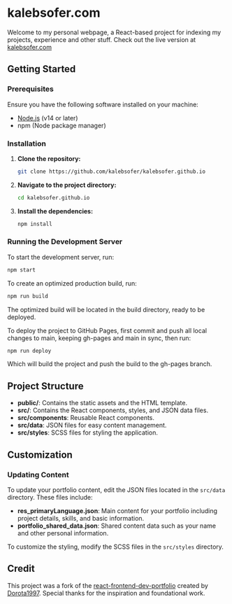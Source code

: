 # kalebsofer.com

Welcome to my personal webpage, a React-based project for indexing my projects, experience and other stuff. Check out the live version at [kalebsofer.com](https://www.kalebsofer.com)


## Getting Started

### Prerequisites

Ensure you have the following software installed on your machine:

- [Node.js](https://nodejs.org/) (v14 or later)
- npm (Node package manager)

### Installation

1. **Clone the repository:**

    ```sh
    git clone https://github.com/kalebsofer/kalebsofer.github.io
    ```

2. **Navigate to the project directory:**

    ```sh
    cd kalebsofer.github.io
    ```

3. **Install the dependencies:**

    ```sh
    npm install
    ```

### Running the Development Server

To start the development server, run:

```sh
npm start
```

To create an optimized production build, run:

```sh
npm run build
```

The optimized build will be located in the build directory, ready to be deployed.

To deploy the project to GitHub Pages, first commit and push all local changes to main, keeping gh-pages and main in sync, then run:

```sh
npm run deploy
```

Which will build the project and push the build to the gh-pages branch.

## Project Structure

- **public/**: Contains the static assets and the HTML template.
- **src/**: Contains the React components, styles, and JSON data files.
- **src/components**: Reusable React components.
- **src/data**: JSON files for easy content management.
- **src/styles**: SCSS files for styling the application.

## Customization

### Updating Content

To update your portfolio content, edit the JSON files located in the `src/data` directory. These files include:

- **res_primaryLanguage.json**: Main content for your portfolio including project details, skills, and basic information.
- **portfolio_shared_data.json**: Shared content data such as your name and other personal information.

To customize the styling, modify the SCSS files in the `src/styles` directory.

## Credit

This project was a fork of the [react-frontend-dev-portfolio](https://github.com/Dorota1997/react-frontend-dev-portfolio) created by [Dorota1997](https://github.com/Dorota1997). Special thanks for the inspiration and foundational work.

